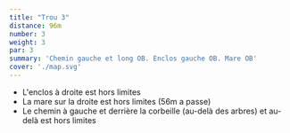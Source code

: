 ```yaml
---
title: "Trou 3"
distance: 96m
number: 3
weight: 3
par: 3
summary: 'Chemin gauche et long OB. Enclos gauche OB. Mare OB'
cover: './map.svg'
---
```


 - L'enclos à droite est hors limites
 - La mare sur la droite est hors limites (56m a passe)
 - Le chemin à gauche et derrière la corbeille (au-delà des arbres) et au-delà est hors limites

